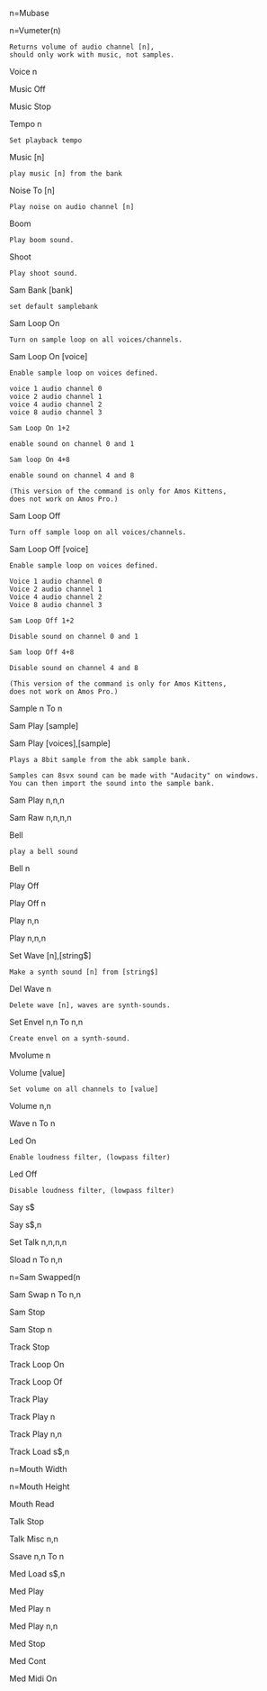 n=Mubase 

n=Vumeter(n)

	Returns volume of audio channel [n], 
	should only work with music, not samples.

Voice n

Music Off

Music Stop 

Tempo n

	Set playback tempo

Music [n]

	play music [n] from the bank

Noise To [n]

	Play noise on audio channel [n]

Boom 

	Play boom sound.

Shoot 

	Play shoot sound.

Sam Bank [bank]

	set default samplebank

Sam Loop On 

	Turn on sample loop on all voices/channels.

Sam Loop On [voice]

	Enable sample loop on voices defined.

	voice 1 audio channel 0
	voice 2 audio channel 1
	voice 4 audio channel 2
	voice 8 audio channel 3

	Sam Loop On 1+2

	enable sound on channel 0 and 1

	Sam loop On 4+8

	enable sound on channel 4 and 8

	(This version of the command is only for Amos Kittens, 
	does not work on Amos Pro.)

Sam Loop Off 

	Turn off sample loop on all voices/channels.

Sam Loop Off [voice]

	Enable sample loop on voices defined.

	Voice 1 audio channel 0
	Voice 2 audio channel 1
	Voice 4 audio channel 2
	Voice 8 audio channel 3

	Sam Loop Off 1+2

	Disable sound on channel 0 and 1

	Sam loop Off 4+8

	Disable sound on channel 4 and 8

	(This version of the command is only for Amos Kittens, 
	does not work on Amos Pro.)

Sample n To n

Sam Play [sample]

Sam Play [voices],[sample]

	Plays a 8bit sample from the abk sample bank.

	Samples can 8svx sound can be made with "Audacity" on windows.
	You can then import the sound into the sample bank.

Sam Play n,n,n

Sam Raw n,n,n,n

Bell 

	play a bell sound

Bell n

Play Off 

Play Off n

Play n,n

Play n,n,n

Set Wave [n],[string$]

	Make a synth sound [n] from [string$]

Del Wave n

	Delete wave [n], waves are synth-sounds.

Set Envel n,n To n,n

	Create envel on a synth-sound.

Mvolume n

Volume [value]

	Set volume on all channels to [value]

Volume n,n

Wave n To n

Led On 

	Enable loudness filter, (lowpass filter)

Led Off 

	Disable loudness filter, (lowpass filter)

Say s$

Say s$,n

Set Talk n,n,n,n

Sload n To n,n

n=Sam Swapped(n

Sam Swap n To n,n

Sam Stop 

Sam Stop n

Track Stop 

Track Loop On 

Track Loop Of 

Track Play 

Track Play n

Track Play n,n

Track Load s$,n

n=Mouth Width 

n=Mouth Height 

Mouth Read 

Talk Stop 

Talk Misc n,n

Ssave n,n To n

Med Load s$,n

Med Play 

Med Play n

Med Play n,n

Med Stop 

Med Cont 

Med Midi On 

